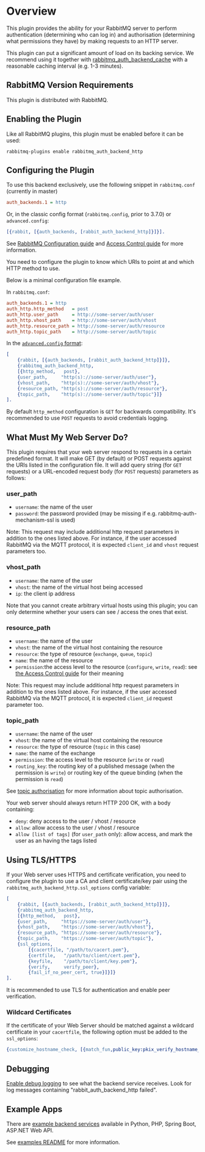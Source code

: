 # Overview

This plugin provides the ability for your RabbitMQ server to perform
authentication (determining who can log in) and authorisation
(determining what permissions they have) by making requests to an HTTP
server.

This plugin can put a significant amount of load on its backing service.
We recommend using it together with [rabbitmq_auth_backend_cache](http://github.com/rabbitmq/rabbitmq-auth-backend-cache)
with a reasonable caching interval (e.g. 1-3 minutes).

## RabbitMQ Version Requirements

This plugin is distributed with RabbitMQ.

## Enabling the Plugin

Like all RabbitMQ plugins, this plugin must be enabled before it can be used:

``` shell
rabbitmq-plugins enable rabbitmq_auth_backend_http
```

## Configuring the Plugin

To use this backend exclusively, use the following snippet in `rabbitmq.conf` (currently
in master)

``` ini
auth_backends.1 = http
```

Or, in the classic config format (`rabbitmq.config`, prior to 3.7.0) or `advanced.config`:

``` erl
[{rabbit, [{auth_backends, [rabbit_auth_backend_http]}]}].
```

See [RabbitMQ Configuration guide](http://www.rabbitmq.com/configure.html) and
[Access Control guide](http://rabbitmq.com/access-control.html) for more information.

You need to configure the plugin to know which URIs to point at
and which HTTP method to use.

Below is a minimal configuration file example.

In `rabbitmq.conf`:

``` ini
auth_backends.1 = http
auth_http.http_method   = post
auth_http.user_path     = http://some-server/auth/user
auth_http.vhost_path    = http://some-server/auth/vhost
auth_http.resource_path = http://some-server/auth/resource
auth_http.topic_path    = http://some-server/auth/topic
```

In the [`advanced.config` format](https://www.rabbitmq.com/configure.html#advanced-config-file):

``` erl
[
    {rabbit, [{auth_backends, [rabbit_auth_backend_http]}]},
    {rabbitmq_auth_backend_http,
    [{http_method,   post},
    {user_path,     "http(s)://some-server/auth/user"},
    {vhost_path,    "http(s)://some-server/auth/vhost"},
    {resource_path, "http(s)://some-server/auth/resource"},
    {topic_path,    "http(s)://some-server/auth/topic"}]}
].
```

By default `http_method` configuration is `GET` for backwards compatibility. It's recommended
to use `POST` requests to avoid credentials logging.

## What Must My Web Server Do?

This plugin requires that your web server respond to requests in a
certain predefined format. It will make GET (by default) or POST requests
against the URIs listed in the configuration file. It will add query string
(for `GET` requests) or a URL-encoded request body (for `POST` requests) parameters as follows:

### user_path

* `username`: the name of the user
* `password`: the password provided (may be missing if e.g. rabbitmq-auth-mechanism-ssl is used)

Note: This request may include additional http request parameters in addition to the ones listed above.
For instance, if the user accessed RabbitMQ via the MQTT protocol, it is expected `client_id` and `vhost` request parameters too.

### vhost_path

* `username`: the name of the user
* `vhost`: the name of the virtual host being accessed
* `ip`: the client ip address

Note that you cannot create arbitrary virtual hosts using this plugin; you can only determine whether your users can see / access the ones that exist.

### resource_path

* `username`: the name of the user
* `vhost`: the name of the virtual host containing the resource
* `resource`: the type of resource (`exchange`, `queue`, `topic`)
* `name`: the name of the resource
* `permission`:the access level to the resource (`configure`, `write`, `read`): see [the Access Control guide](http://www.rabbitmq.com/access-control.html) for their meaning

Note: This request may include additional http request parameters in addition to the ones listed above.
For instance, if the user accessed RabbitMQ via the MQTT protocol, it is expected `client_id` request parameter too.

### topic_path

* `username`: the name of the user
* `vhost`: the name of the virtual host containing the resource
* `resource`: the type of resource (`topic` in this case)
* `name`: the name of the exchange
* `permission`: the access level to the resource (`write` or `read`)
* `routing_key`: the routing key of a published message (when the permission is `write`)
or routing key of the queue binding (when the permission is `read`)

See [topic authorisation](http://www.rabbitmq.com/access-control.html#topic-authorisation) for more information
about topic authorisation.

Your web server should always return HTTP 200 OK, with a body
containing:

* `deny`: deny access to the user / vhost / resource
* `allow`: allow access to the user / vhost / resource
* `allow [list of tags]` (for `user_path` only): allow access, and mark the user as an having the tags listed

## Using TLS/HTTPS

If your Web server uses HTTPS and certificate verification, you need to
configure the plugin to use a CA and client certificate/key pair using the `rabbitmq_auth_backend_http.ssl_options` config variable:

``` erl
[
    {rabbit, [{auth_backends, [rabbit_auth_backend_http]}]},
    {rabbitmq_auth_backend_http,
    [{http_method,   post},
    {user_path,     "https://some-server/auth/user"},
    {vhost_path,    "https://some-server/auth/vhost"},
    {resource_path, "https://some-server/auth/resource"},
    {topic_path,    "https://some-server/auth/topic"},
    {ssl_options,
        [{cacertfile, "/path/to/cacert.pem"},
        {certfile,   "/path/to/client/cert.pem"},
        {keyfile,    "/path/to/client/key.pem"},
        {verify,     verify_peer},
        {fail_if_no_peer_cert, true}]}]}
].
```

It is recommended to use TLS for authentication and enable peer verification.

### Wildcard Certificates

If the certificate of your Web Server should be matched against a wildcard certificate in your `cacertfile`, the following option must be added to the `ssl_options`:

``` erl
{customize_hostname_check, [{match_fun,public_key:pkix_verify_hostname_match_fun(https)}]}
```

## Debugging

[Enable debug logging](https://rabbitmq.com/logging.html#debug-logging) to see what the backend service receives.
Look for log messages containing "rabbit_auth_backend_http
failed".

## Example Apps

There are [example backend services](./examples) available in Python, PHP, Spring Boot, ASP.NET Web API.

See [examples README](./examples/README.md) for more information.
